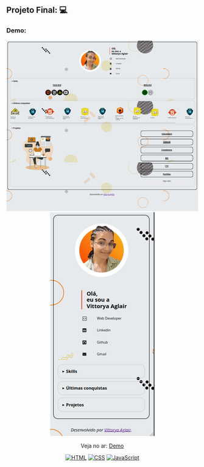 ## Projeto Final: 💻

### Demo:

<p align="center">
  <img src="assets/demo/desktop.png"/>
  <img src="assets/demo/mobile.png"/>
</p>

<p align="center">
 Veja no ar: <a href="https://vittorya-aglair.netlify.app/" target="_blank">Demo</a>
</p>

<p align="center">
  <a href="#"><img src="https://img.shields.io/badge/HTML5-E34F26?style=for-the-badge&logo=html5&logoColor=white" alt="HTML"></a>
  <a href="#"><img src="https://img.shields.io/badge/CSS3-1572B6?style=for-the-badge&logo=css3&logoColor=white" alt="CSS"></a>
  <a href="#"><img src="https://img.shields.io/badge/JavaScript-F7DF1E?style=for-the-badge&logo=javascript&logoColor=black" alt="JavaScript"></a>
</p>
